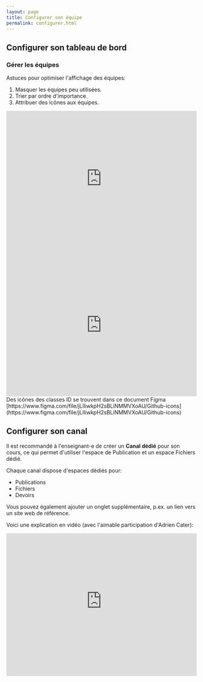 ```yaml
---
layout: page
title: Configurer son équipe
permalink: configurer.html
---
```


## Configurer son tableau de bord

### Gérer les équipes

Astuces pour optimiser l'affichage des équipes:

1. Masquer les équipes peu utilisées.
2. Trier par ordre d'importance.
3. Attribuer des icônes aux équipes.

<iframe width="100%" style="aspect-ratio:4/3" src="https://www.youtube-nocookie.com/embed/9wp1mrlhvFY" title="YouTube video player" frameborder="0" allow="accelerometer; autoplay; clipboard-write; encrypted-media; gyroscope; picture-in-picture" allowfullscreen></iframe>

<iframe title="vimeo-player" src="https://player.vimeo.com/video/858682513?h=5012789fd9" width="100%" style="aspect-ratio:4/3" frameborder="0"    allowfullscreen></iframe>

<br/>
Des icônes des classes ID se trouvent dans ce document Figma [https://www.figma.com/file/jLlliwkpH2sBLiNMMVXoAU/Github-icons](https://www.figma.com/file/jLlliwkpH2sBLiNMMVXoAU/Github-icons)


## Configurer son canal

Il est recommandé à l'enseignant-e de créer un **Canal dédié** pour son cours, ce qui permet d'utiliser l'espace de Publication et un espace Fichiers dédié.

Chaque canal dispose d'espaces dédiés pour:

- Publications
- Fichiers
- Devoirs

Vous pouvez également ajouter un onglet supplémentaire, p.ex. un lien vers un site web de référence.

Voici une explication en vidéo (avec l'aimable participation d'Adrien Cater):

<iframe width="100%" style="aspect-ratio:4/3" src="https://www.youtube-nocookie.com/embed/B5t5SSxDHIU" title="YouTube video player" frameborder="0" allow="accelerometer; autoplay; clipboard-write; encrypted-media; gyroscope; picture-in-picture" allowfullscreen></iframe>